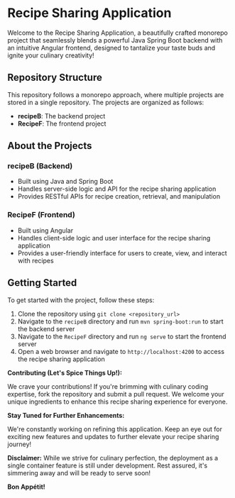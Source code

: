 # Recipe Sharing Application

Welcome to the Recipe Sharing Application, a beautifully crafted monorepo project that seamlessly blends a powerful Java Spring Boot backend with an intuitive Angular frontend, designed to tantalize your taste buds and ignite your culinary creativity!

## Repository Structure

This repository follows a monorepo approach, where multiple projects are stored in a single repository. The projects are organized as follows:

* **recipeB**: The backend project
* **RecipeF**: The frontend project
## About the Projects

### recipeB (Backend)

* Built using Java and Spring Boot
* Handles server-side logic and API for the recipe sharing application
* Provides RESTful APIs for recipe creation, retrieval, and manipulation

### RecipeF (Frontend)

* Built using Angular
* Handles client-side logic and user interface for the recipe sharing application
* Provides a user-friendly interface for users to create, view, and interact with recipes


## Getting Started

To get started with the project, follow these steps:

1. Clone the repository using `git clone <repository_url>`
2. Navigate to the `recipeB` directory and run `mvn spring-boot:run` to start the backend server
3. Navigate to the `RecipeF` directory and run `ng serve` to start the frontend server
4. Open a web browser and navigate to `http://localhost:4200` to access the recipe sharing application

**Contributing (Let's Spice Things Up!):**

We crave your contributions! If you're brimming with culinary coding expertise, fork the repository and submit a pull request. We welcome your unique ingredients to enhance this recipe sharing experience for everyone.

**Stay Tuned for Further Enhancements:**

We're constantly working on refining this application. Keep an eye out for exciting new features and updates to further elevate your recipe sharing journey!

**Disclaimer:** While we strive for culinary perfection, the deployment as a single container feature is still under development. Rest assured, it's simmering away and will be ready to serve soon!

**Bon Appétit!** ️
